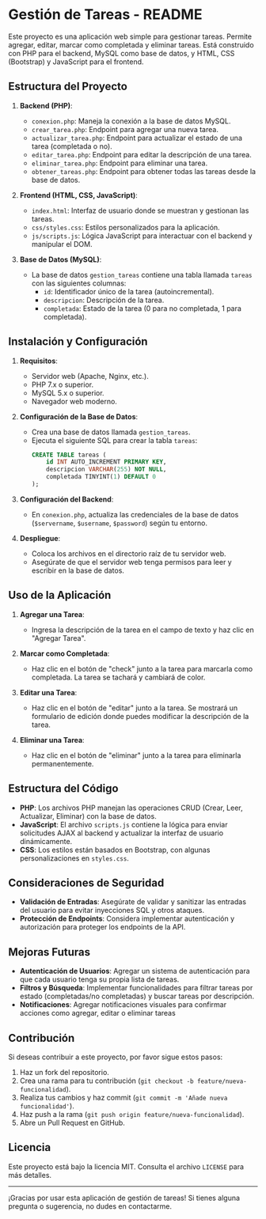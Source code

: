 # Gestión de Tareas - README

Este proyecto es una aplicación web simple para gestionar tareas. Permite agregar, editar, marcar como completada y eliminar tareas. Está construido con PHP para el backend, MySQL como base de datos, y HTML, CSS (Bootstrap) y JavaScript para el frontend.

## Estructura del Proyecto

1. **Backend (PHP)**:
   - `conexion.php`: Maneja la conexión a la base de datos MySQL.
   - `crear_tarea.php`: Endpoint para agregar una nueva tarea.
   - `actualizar_tarea.php`: Endpoint para actualizar el estado de una tarea (completada o no).
   - `editar_tarea.php`: Endpoint para editar la descripción de una tarea.
   - `eliminar_tarea.php`: Endpoint para eliminar una tarea.
   - `obtener_tareas.php`: Endpoint para obtener todas las tareas desde la base de datos.

2. **Frontend (HTML, CSS, JavaScript)**:
   - `index.html`: Interfaz de usuario donde se muestran y gestionan las tareas.
   - `css/styles.css`: Estilos personalizados para la aplicación.
   - `js/scripts.js`: Lógica JavaScript para interactuar con el backend y manipular el DOM.

3. **Base de Datos (MySQL)**:
   - La base de datos `gestion_tareas` contiene una tabla llamada `tareas` con las siguientes columnas:
     - `id`: Identificador único de la tarea (autoincremental).
     - `descripcion`: Descripción de la tarea.
     - `completada`: Estado de la tarea (0 para no completada, 1 para completada).

## Instalación y Configuración

1. **Requisitos**:
   - Servidor web (Apache, Nginx, etc.).
   - PHP 7.x o superior.
   - MySQL 5.x o superior.
   - Navegador web moderno.

2. **Configuración de la Base de Datos**:
   - Crea una base de datos llamada `gestion_tareas`.
   - Ejecuta el siguiente SQL para crear la tabla `tareas`:
     ```sql
     CREATE TABLE tareas (
         id INT AUTO_INCREMENT PRIMARY KEY,
         descripcion VARCHAR(255) NOT NULL,
         completada TINYINT(1) DEFAULT 0
     );
     ```

3. **Configuración del Backend**:
   - En `conexion.php`, actualiza las credenciales de la base de datos (`$servername`, `$username`, `$password`) según tu entorno.

4. **Despliegue**:
   - Coloca los archivos en el directorio raíz de tu servidor web.
   - Asegúrate de que el servidor web tenga permisos para leer y escribir en la base de datos.

## Uso de la Aplicación

1. **Agregar una Tarea**:
   - Ingresa la descripción de la tarea en el campo de texto y haz clic en "Agregar Tarea".

2. **Marcar como Completada**:
   - Haz clic en el botón de "check" junto a la tarea para marcarla como completada. La tarea se tachará y cambiará de color.

3. **Editar una Tarea**:
   - Haz clic en el botón de "editar" junto a la tarea. Se mostrará un formulario de edición donde puedes modificar la descripción de la tarea.

4. **Eliminar una Tarea**:
   - Haz clic en el botón de "eliminar" junto a la tarea para eliminarla permanentemente.

## Estructura del Código

- **PHP**: Los archivos PHP manejan las operaciones CRUD (Crear, Leer, Actualizar, Eliminar) con la base de datos.
- **JavaScript**: El archivo `scripts.js` contiene la lógica para enviar solicitudes AJAX al backend y actualizar la interfaz de usuario dinámicamente.
- **CSS**: Los estilos están basados en Bootstrap, con algunas personalizaciones en `styles.css`.

## Consideraciones de Seguridad

- **Validación de Entradas**: Asegúrate de validar y sanitizar las entradas del usuario para evitar inyecciones SQL y otros ataques.
- **Protección de Endpoints**: Considera implementar autenticación y autorización para proteger los endpoints de la API.

## Mejoras Futuras

- **Autenticación de Usuarios**: Agregar un sistema de autenticación para que cada usuario tenga su propia lista de tareas.
- **Filtros y Búsqueda**: Implementar funcionalidades para filtrar tareas por estado (completadas/no completadas) y buscar tareas por descripción.
- **Notificaciones**: Agregar notificaciones visuales para confirmar acciones como agregar, editar o eliminar tareas

## Contribución

Si deseas contribuir a este proyecto, por favor sigue estos pasos:
1. Haz un fork del repositorio.
2. Crea una rama para tu contribución (`git checkout -b feature/nueva-funcionalidad`).
3. Realiza tus cambios y haz commit (`git commit -m 'Añade nueva funcionalidad'`).
4. Haz push a la rama (`git push origin feature/nueva-funcionalidad`).
5. Abre un Pull Request en GitHub.

## Licencia

Este proyecto está bajo la licencia MIT. Consulta el archivo `LICENSE` para más detalles.

---

¡Gracias por usar esta aplicación de gestión de tareas! Si tienes alguna pregunta o sugerencia, no dudes en contactarme.